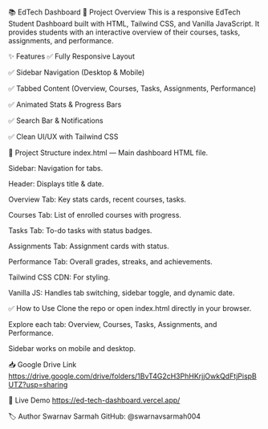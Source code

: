 📚 EdTech Dashboard
🚀 Project Overview
This is a responsive EdTech Student Dashboard built with HTML, Tailwind CSS, and Vanilla JavaScript.
It provides students with an interactive overview of their courses, tasks, assignments, and performance.

✨ Features
✅ Fully Responsive Layout

✅ Sidebar Navigation (Desktop & Mobile)

✅ Tabbed Content (Overview, Courses, Tasks, Assignments, Performance)

✅ Animated Stats & Progress Bars

✅ Search Bar & Notifications

✅ Clean UI/UX with Tailwind CSS

📂 Project Structure
index.html — Main dashboard HTML file.

Sidebar: Navigation for tabs.

Header: Displays title & date.

Overview Tab: Key stats cards, recent courses, tasks.

Courses Tab: List of enrolled courses with progress.

Tasks Tab: To-do tasks with status badges.

Assignments Tab: Assignment cards with status.

Performance Tab: Overall grades, streaks, and achievements.

Tailwind CSS CDN: For styling.

Vanilla JS: Handles tab switching, sidebar toggle, and dynamic date.

✅ How to Use
Clone the repo or open index.html directly in your browser.

Explore each tab: Overview, Courses, Tasks, Assignments, and Performance.

Sidebar works on mobile and desktop.

📥 Google Drive Link
https://drive.google.com/drive/folders/1BvT4G2cH3PhHKrjjOwkQdFtjPispBUTZ?usp=sharing

🔗 Live Demo
https://ed-tech-dashboard.vercel.app/

🏷️ Author
Swarnav Sarmah
GitHub: @swarnavsarmah004
